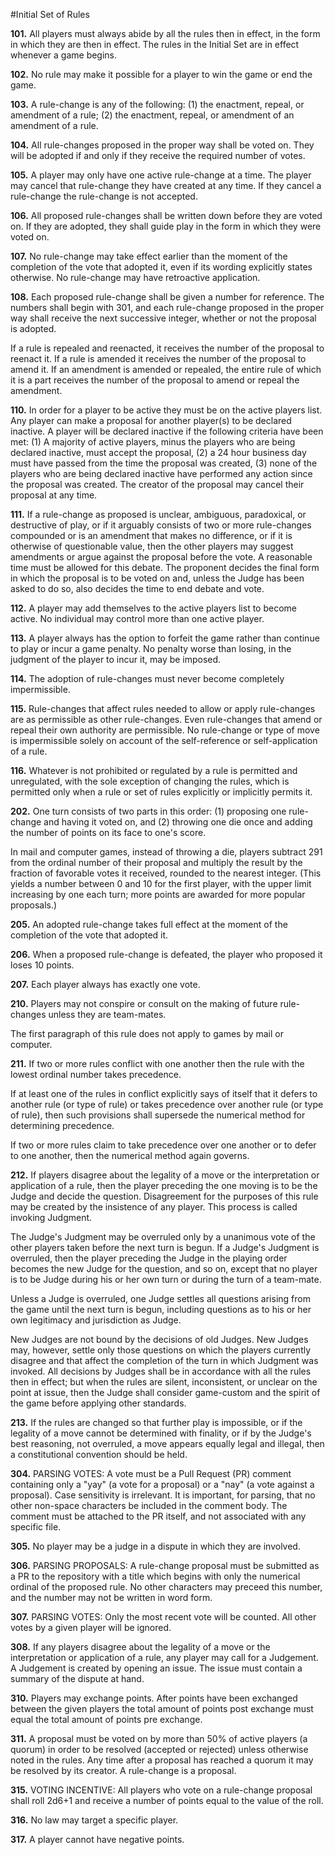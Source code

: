 #Initial Set of Rules

**101.** All players must always abide by all the rules then in effect, in the form in which they are then in effect. The rules in the Initial Set are in effect whenever a game begins.

**102.** No rule may make it possible for a player to win the game or end the game.

**103.** A rule-change is any of the following: (1) the enactment, repeal, or amendment of a rule; (2) the enactment, repeal, or amendment of an amendment of a rule.

**104.** All rule-changes proposed in the proper way shall be voted on. They will be adopted if and only if they receive the required number of votes.

**105.** A player may only have one active rule-change at a time. The player may cancel that rule-change they have created at any time. If they cancel a rule-change the rule-change is not accepted.

**106.** All proposed rule-changes shall be written down before they are voted on. If they are adopted, they shall guide play in the form in which they were voted on.

**107.** No rule-change may take effect earlier than the moment of the completion of the vote that adopted it, even if its wording explicitly states otherwise. No rule-change may have retroactive application.

**108.** Each proposed rule-change shall be given a number for reference. The numbers shall begin with 301, and each rule-change proposed in the proper way shall receive the next successive integer, whether or not the proposal is adopted.

If a rule is repealed and reenacted, it receives the number of the proposal to reenact it. If a rule is amended it receives the number of the proposal to amend  it. If an amendment is amended or repealed, the entire rule of which it is a part receives the number of the proposal to amend or repeal the amendment.

**110.** In order for a player to be active they must be on the active players list. Any player can make a proposal for another player(s) to be declared inactive. A player will be declared inactive if the following criteria have been met: (1) A majority of active players, minus the players who are being declared inactive, must accept the proposal, (2) a 24 hour business day must have passed from the time the proposal was created, (3) none of the players who are being declared inactive have performed any action since the proposal was created. The creator of the proposal may cancel their proposal at any time.

**111.** If a rule-change as proposed is unclear, ambiguous, paradoxical, or destructive of play, or if it arguably consists of two or more rule-changes compounded or is an amendment that makes no difference, or if it is otherwise of questionable value, then the other players may suggest amendments or argue against the proposal before the vote. A reasonable time must be allowed for this debate. The proponent decides the final form in which the proposal is to be voted on and, unless the Judge has been asked to do so, also decides the time to end debate and vote.

**112.** A player may add themselves to the active players list to become active. No individual may control more than one active player.

**113.** A player always has the option to forfeit the game rather than continue to play or incur a game penalty. No penalty worse than losing, in the judgment of the player to incur it, may be imposed.

**114.** The adoption of rule-changes must never become completely impermissible.

**115.** Rule-changes that affect rules needed to allow or apply rule-changes are as permissible as other rule-changes. Even rule-changes that amend or repeal their own authority are permissible. No rule-change or type of move is impermissible solely on account of the self-reference or self-application of a rule.

**116.** Whatever is not prohibited or regulated by a rule is permitted and unregulated, with the sole exception of changing the rules, which is permitted only when a rule or set of rules explicitly or implicitly permits it.

**202.** One turn consists of two parts in this order: (1) proposing one rule-change and having it voted on, and (2) throwing one die once and adding the number of points on its face to one's score.

In mail and computer games, instead of throwing a die, players subtract 291 from the ordinal number of their proposal and multiply the result by the fraction of favorable votes it received, rounded to the nearest integer. (This yields a number between 0 and 10 for the first player, with the upper limit increasing by one each turn; more points are awarded for more popular proposals.)

**205.** An adopted rule-change takes full effect at the moment of the completion of the vote that adopted it.

**206.** When a proposed rule-change is defeated, the player who proposed it loses 10 points.

**207.** Each player always has exactly one vote.

**210.** Players may not conspire or consult on the making of future rule-changes unless they are team-mates.

The first paragraph of this rule does not apply to games by mail or computer.

**211.** If two or more rules conflict with one another then the rule with the lowest ordinal number takes precedence.

If at least one of the rules in conflict explicitly says of itself that it defers to another rule (or type of rule) or takes precedence over another rule (or type of rule), then such provisions shall supersede the numerical method for determining precedence.

If two or more rules claim to take precedence over one another or to defer to one another, then the numerical method again governs.

**212.** If players disagree about the legality of a move or the interpretation or application of a rule, then the player preceding the one moving is to be the Judge and decide the question. Disagreement for the purposes of this rule may be created by the insistence of any player. This process is called invoking Judgment.

The Judge's Judgment may be overruled only by a unanimous vote of the other players taken before the next turn is begun. If a Judge's Judgment is overruled, then the player preceding the Judge in the playing order becomes the new Judge for the question, and so on, except that no player is to be Judge during his or her own turn or during the turn of a team-mate.

Unless a Judge is overruled, one Judge settles all questions arising from the game until the next turn is begun, including questions as to his or her own legitimacy and jurisdiction as Judge.

New Judges are not bound by the decisions of old Judges. New Judges may, however, settle only those questions on which the players currently disagree and that affect the completion of the turn in which Judgment was invoked. All decisions by Judges shall be in accordance with all the rules then in effect; but when the rules are silent, inconsistent, or unclear on the point at issue, then the Judge shall consider game-custom and the spirit of the game before applying other standards.

**213.** If the rules are changed so that further play is impossible, or if the legality of a move cannot be determined with finality, or if by the Judge's best reasoning, not overruled, a move appears equally legal and illegal, then a constitutional convention should be held.

**304.** PARSING VOTES: A vote must be a Pull Request (PR) comment containing only a "yay" (a vote for a proposal) or a "nay" (a vote against a proposal). Case sensitivity is irrelevant. 
It is important, for parsing, that no other non-space characters be included in the comment body. The comment must be attached to the PR itself, and not associated with any specific file.

**305.** No player may be a judge in a dispute in which they are involved.

**306.** PARSING PROPOSALS: A rule-change proposal must be submitted as a PR to the repository with a title which begins with only the numerical ordinal of the proposed rule. No other characters may preceed this number, and the number may not be written in word form.

**307.** PARSING VOTES: Only the most recent vote will be counted. All other votes by a given player will be ignored.

**308.** If any players disagree about the legality of a move or the interpretation or application of a rule, any player may call for a Judgement. A Judgement is created by opening an issue. The issue must contain a summary of the dispute at hand.

**310.** Players may exchange points. After points have been exchanged between the given players the total amount of points post exchange must equal the total amount of points pre exchange.

**311.** A proposal must be voted on by more than 50% of active players (a quorum) in order to be resolved (accepted or rejected) unless otherwise noted in the rules. Any time after a proposal has reached a quorum it may be resolved by its creator. A rule-change is a proposal.

**315.** VOTING INCENTIVE: All players who vote on a rule-change proposal shall roll 2d6+1 and receive a number of points equal to the value of the roll.

**316.** No law may target a specific player.

**317.** A player cannot have negative points.
